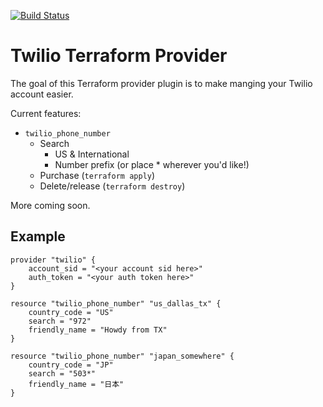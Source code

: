 [![Build Status](https://travis-ci.com/Preskton/terraform-provider-twilio.svg?branch=master)](https://travis-ci.com/Preskton/terraform-provider-twilio)

# Twilio Terraform Provider

The goal of this Terraform provider plugin is to make manging your Twilio account easier.

Current features:

- `twilio_phone_number`
  - Search
    - US & International
    - Number prefix (or place * wherever you'd like!)
  - Purchase (`terraform apply`)
  - Delete/release (`terraform destroy`)

More coming soon.

## Example

```hcl
provider "twilio" {
    account_sid = "<your account sid here>"
    auth_token = "<your auth token here>"
}

resource "twilio_phone_number" "us_dallas_tx" {
    country_code = "US"
    search = "972"
    friendly_name = "Howdy from TX"
}

resource "twilio_phone_number" "japan_somewhere" {
    country_code = "JP"
    search = "503*"
    friendly_name = "日本"
}
```